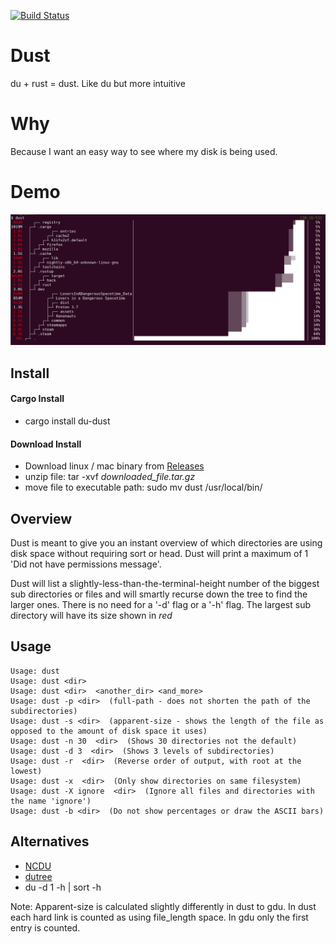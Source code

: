 
[![Build Status](https://travis-ci.org/bootandy/dust.svg?branch=master)](https://travis-ci.org/bootandy/dust)

# Dust

du + rust = dust. Like du but more intuitive

# Why

Because I want an easy way to see where my disk is being used.

# Demo
![Example](media/snap.png)

## Install

#### Cargo Install

* cargo install du-dust

#### Download Install

* Download linux / mac binary from [Releases](https://github.com/bootandy/dust/releases)
* unzip file: tar -xvf _downloaded_file.tar.gz_
* move file to executable path: sudo mv dust /usr/local/bin/

## Overview

Dust is meant to give you an instant overview of which directories are using disk space without requiring sort or head. Dust will print a maximum of 1 'Did not have permissions message'.

Dust will list a slightly-less-than-the-terminal-height number of the biggest sub directories or files and will smartly recurse down the tree to find the larger ones. There is no need for a '-d' flag or a '-h' flag. The largest sub directory will have its size shown in *red*

## Usage

```
Usage: dust
Usage: dust <dir>
Usage: dust <dir>  <another_dir> <and_more>
Usage: dust -p <dir>  (full-path - does not shorten the path of the subdirectories)
Usage: dust -s <dir>  (apparent-size - shows the length of the file as opposed to the amount of disk space it uses)
Usage: dust -n 30  <dir>  (Shows 30 directories not the default)
Usage: dust -d 3  <dir>  (Shows 3 levels of subdirectories)
Usage: dust -r  <dir>  (Reverse order of output, with root at the lowest)
Usage: dust -x  <dir>  (Only show directories on same filesystem)
Usage: dust -X ignore  <dir>  (Ignore all files and directories with the name 'ignore')
Usage: dust -b <dir>  (Do not show percentages or draw the ASCII bars)
```


## Alternatives

* [NCDU](https://dev.yorhel.nl/ncdu)
* [dutree](https://github.com/nachoparker/dutree)
* du -d 1 -h | sort -h

Note: Apparent-size is calculated slightly differently in dust to gdu. In dust each hard link is counted as using file_length space. In gdu only the first entry is counted.

